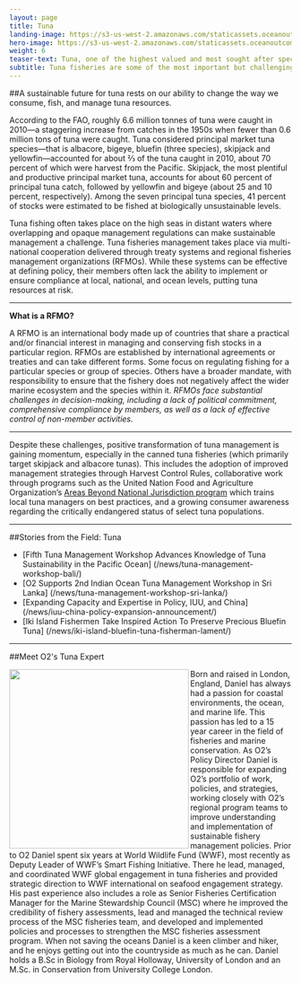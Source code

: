 ```yaml
---
layout: page
title: Tuna
landing-image: https://s3-us-west-2.amazonaws.com/staticassets.oceanoutcomes.org/rollover+images/tuna-hover.jpg
hero-image: https://s3-us-west-2.amazonaws.com/staticassets.oceanoutcomes.org/hero+photos/tunahero.jpg
weight: 6
teaser-text: Tuna, one of the highest valued and most sought after species, is seeing record global catches, but tuna continues to face sustainability challenges without collaborative international management.
subtitle: Tuna fisheries are some of the most important but challenging fisheries to sustainably manage.
---
```


##A sustainable future for tuna rests on our ability to change the way we consume, fish, and manage tuna resources.

According to the FAO, roughly 6.6 million tonnes of tuna were caught in 2010—a staggering increase from catches in the 1950s when fewer than 0.6 million tons of tuna were caught. Tuna considered principal market tuna species—that is albacore, bigeye, bluefin (three species), skipjack and yellowfin—accounted for about ⅔ of the tuna caught in 2010, about 70 percent of which were harvest from the Pacific. Skipjack, the most plentiful and productive principal market tuna, accounts for about 60 percent of principal tuna catch, followed by yellowfin and bigeye (about 25 and 10 percent, respectively). Among the seven principal tuna species, 41 percent of stocks were estimated to be fished at biologically unsustainable levels.

Tuna fishing often takes place on the high seas in distant waters where overlapping and opaque management regulations can make sustainable management a challenge. Tuna fisheries management takes place via multi-national cooperation delivered through treaty systems and regional fisheries management organizations (RFMOs). While these systems can be effective at defining policy, their members often lack the ability to implement or ensure compliance at local, national, and ocean levels, putting tuna resources at risk. 

----

**What is a RFMO?**

A RFMO is an international body made up of countries that share a practical and/or financial interest in managing and conserving fish stocks in a particular region. RFMOs are established by international agreements or treaties and can take different forms. Some focus on regulating fishing for a particular species or group of species. Others have a broader mandate, with responsibility to ensure that the fishery does not negatively affect the wider marine ecosystem and the species within it. *RFMOs face substantial challenges in decision-making, including a lack of political commitment, comprehensive compliance by members, as well as a lack of effective control of non-member activities.*

----

Despite these challenges, positive transformation of tuna management is gaining momentum, especially in the canned tuna fisheries (which primarily target skipjack and albacore tunas). This includes the adoption of improved management strategies through Harvest Control Rules, collaborative work through programs such as the United Nation Food and Agriculture Organization’s <a href="http://www.fao.org/in-action/commonoceans/en/" target="_blank">Areas Beyond National Jurisdiction program</a> which trains local tuna managers on best practices, and a growing consumer awareness regarding the critically endangered status of select tuna populations.

---
##Stories from the Field: Tuna

* [Fifth Tuna Management Workshop Advances Knowledge of Tuna Sustainability in the Pacific Ocean] (/news/tuna-management-workshop-bali/)
* [O2 Supports 2nd Indian Ocean Tuna Management Workshop in Sri Lanka] (/news/tuna-management-workshop-sri-lanka/)
* [Expanding Capacity and Expertise in Policy, IUU, and China] (/news/iuu-china-policy-expansion-announcement/)
* [Iki Island Fishermen Take Inspired Action To Preserve Precious Bluefin Tuna] (/news/iki-island-bluefin-tuna-fisherman-lament/)

---

##Meet O2's Tuna Expert

<img align="left" src="https://s3-us-west-2.amazonaws.com/staticassets.oceanoutcomes.org/staff+photos/danielstaffphoto1.jpg" width="320" height="320">Born and raised in London, England, Daniel has always had a passion for coastal environments, the ocean, and marine life. This passion has led to a 15 year career in the field of fisheries and marine conservation. As O2’s Policy Director Daniel is responsible for expanding O2’s portfolio of work, policies, and strategies, working closely with O2’s regional program teams to improve understanding and implementation of sustainable fishery management policies. Prior to O2 Daniel spent six years at World Wildlife Fund (WWF), most recently as Deputy Leader of WWF’s Smart Fishing Initiative. There he lead, managed, and coordinated WWF global engagement in tuna fisheries and provided strategic direction to WWF international on seafood engagement strategy. His past experience also includes a role as Senior Fisheries Certification Manager for the Marine Stewardship Council (MSC) where he improved the credibility of fishery assessments, lead and managed the technical review process of the MSC fisheries team, and developed and implemented policies and processes to strengthen the MSC fisheries assessment program. When not saving the oceans Daniel is a keen climber and hiker, and he enjoys getting out into the countryside as much as he can. Daniel holds a B.Sc in Biology from Royal Holloway, University of London and an M.Sc. in Conservation from University College London.
